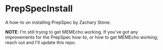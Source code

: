 # PrepSpecInstall
A how-to on installing PrepSpec by Zachary Stone.


__NOTE__: I'm still trying to get MEMEcho working. If you've got any improvements for the PrepSpec how-to, or how to get MEMEcho working, reach out and I'll update this repo.
